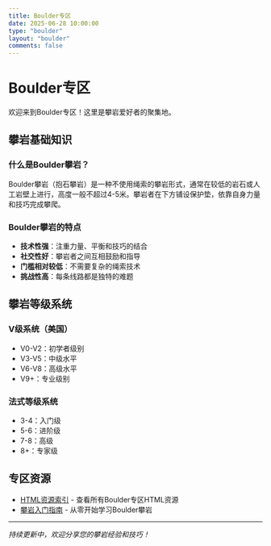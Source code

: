 ```yaml
---
title: Boulder专区
date: 2025-06-28 10:00:00
type: "boulder"
layout: "boulder"
comments: false
---
```


# Boulder专区

欢迎来到Boulder专区！这里是攀岩爱好者的聚集地。

## 攀岩基础知识

### 什么是Boulder攀岩？
Boulder攀岩（抱石攀岩）是一种不使用绳索的攀岩形式，通常在较低的岩石或人工岩壁上进行，高度一般不超过4-5米。攀岩者在下方铺设保护垫，依靠自身力量和技巧完成攀爬。

### Boulder攀岩的特点
- **技术性强**：注重力量、平衡和技巧的结合
- **社交性好**：攀岩者之间互相鼓励和指导
- **门槛相对较低**：不需要复杂的绳索技术
- **挑战性高**：每条线路都是独特的难题

## 攀岩等级系统

### V级系统（美国）
- V0-V2：初学者级别
- V3-V5：中级水平
- V6-V8：高级水平
- V9+：专业级别

### 法式等级系统
- 3-4：入门级
- 5-6：进阶级
- 7-8：高级
- 8+：专家级

## 专区资源

- [HTML资源索引](/boulder/html_index.html) - 查看所有Boulder专区HTML资源
- [攀岩入门指南](/2025/06/28/Boulder攀岩入门指南/) - 从零开始学习Boulder攀岩

---

*持续更新中，欢迎分享您的攀岩经验和技巧！*
